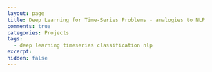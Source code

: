 ```yaml
---
layout: page
title: Deep Learning for Time-Series Problems - analogies to NLP
comments: true
categories: Projects
tags:
  - deep learning timeseries classification nlp
excerpt:
hidden: false
---
```

